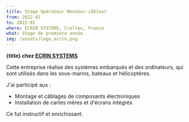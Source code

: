 ```yaml
---
title: Stage Opérateur Monteur-câbleur
from: 2022-01
to: 2022-01
where: ECRIN SYSTEMS, Crolles, France
what: Stage de première année
img: /assets/logo_ecrin.png
---
```


**{title} chez [ECRIN SYSTEMS](https://ecrin.com)**

Cette entreprise réalise des systèmes embarqués et des ordinateurs, qui sont utilisés dans les sous-marins, bateaux et hélicoptères.

J'ai participé aux :

- Montage et câblages de composants électroniques
- Installation de cartes mères et d'écrans intégrés

Ce fut instructif et enrichissant.
